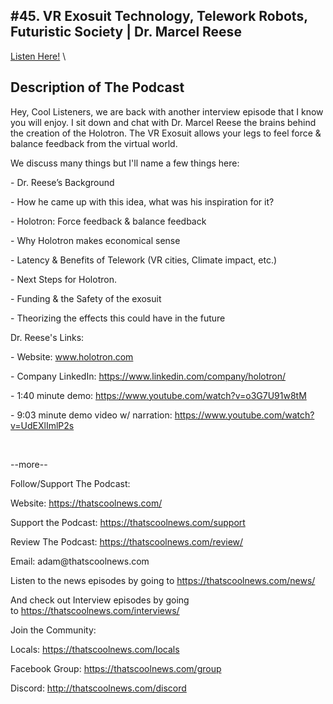 #45. VR Exosuit Technology, Telework Robots, Futuristic Society | Dr. Marcel Reese
---
[Listen Here!](https://thatscoolnews.podbean.com/e/45-vr-exosuit-technology-telework-robots-futuristic-society-dr-marcel-reese/) \
## Description of The Podcast
<p style="text-align:left;">Hey, Cool Listeners, we are back with another interview episode that I know you will enjoy. I sit down and chat with Dr. Marcel Reese the brains behind the creation of the Holotron. The VR Exosuit allows your legs to feel force & balance feedback from the virtual world. </p>

<p style="text-align:left;">We discuss many things but I'll name a few things here:</p>

<p style="text-align:left;">- Dr. Reese’s Background</p>

<p style="text-align:left;">- How he came up with this idea, what was his inspiration for it?</p>

<p style="text-align:left;">- Holotron: Force feedback & balance feedback</p>

<p style="text-align:left;">- Why Holotron makes economical sense</p>

<p style="text-align:left;">- Latency & Benefits of Telework (VR cities, Climate impact, etc.)</p>

<p style="text-align:left;">- Next Steps for Holotron.</p>

<p style="text-align:left;">- Funding & the Safety of the exosuit</p>

<p style="text-align:left;">- Theorizing the effects this could have in the future</p>

Dr. Reese's Links:
<p style="text-align:left;">- Website: <a href='http://www.holotron.com/'>www.holotron.com</a></p>

<p style="text-align:left;">- Company LinkedIn: <a href='https://www.linkedin.com/company/holotron/'>https://www.linkedin.com/company/holotron/</a></p>

<p style="text-align:left;">- 1:40 minute demo: <a href='https://www.youtube.com/watch?v=o3G7U91w8tM'>https://www.youtube.com/watch?v=o3G7U91w8tM</a> </p>

<p style="text-align:left;">- 9:03 minute demo video w/ narration: <a href='https://www.youtube.com/watch?v=UdEXlImlP2s'>https://www.youtube.com/watch?v=UdEXlImlP2s</a> </p>

 

<p>--more--</p>

Follow/Support The Podcast:
<p>Website: <a href='https://thatscoolnews.com/'>https://thatscoolnews.com/</a></p>

<p>Support the Podcast: <a href='https://thatscoolnews.com/support'>https://thatscoolnews.com/support</a></p>

<p>Review The Podcast: <a href='https://thatscoolnews.com/review/'>https://thatscoolnews.com/review/</a></p>

<p>Email: adam@thatscoolnews.com</p>

<p>Listen to the news episodes by going to <a href='https://thatscoolnews.com/news/'>https://thatscoolnews.com/news/</a></p>

<p>And check out Interview episodes by going to <a href='https://thatscoolnews.com/interviews/'>https://thatscoolnews.com/interviews/</a></p>

Join the Community:
<p>Locals: <a href='https://thatscoolnews.com/locals'>https://thatscoolnews.com/locals</a></p>

<p>Facebook Group: <a href='https://thatscoolnews.com/group'>https://thatscoolnews.com/group </a></p>

<p>Discord: <a href='http://thatscoolnews.com/discord'>http://thatscoolnews.com/discord</a></p>


<p class="p1" style="text-align:left;"> </p>
